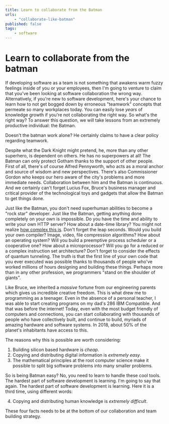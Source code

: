 ```yaml
---
title: Learn to collaborate from the Batman
urls:
    - "collaborate-like-batman"
published: false
tags:
    - software
---
```


# Learn to collaborate from the batman
If developing software as a team is not something that awakens warm fuzzy feelings inside of you or your employees, then I'm going to venture to claim that you've been looking at software collaboration the wrong way.  Alternatively, if you're new to software development, here's your chance to learn how to not get bogged down by erroneous "teamwork" concepts that permeate so many workplaces today.  You can easily lose _years_ of knowledge growth if you're not collaborating the right way.  So what's the right way?  To answer this question, we will take lessons from an extremely productive individual: the Batman.

Doesn't the batman work alone?  He certainly claims to have a clear policy regarding teamwork.

Despite what the Dark Knight might pretend, he, more than any other superhero, is dependent on others.  He has no superpowers at all!  The Batman can only protect Gotham thanks to the support of other people.  First of all, there's of course Alfred Pennyworth, who acts as a moral anchor and source of wisdom and new perspectives.  There's also Commissioner Gordon who keeps our hero aware of the city's problems and more immediate needs.  Collaboration between him and the Batman is continuous.  And we certainly can't forget Lucius Fox, Bruce's business manager and critical provider of the technological toys and gadgets that allow the Batman to get things done.

Just like the Batman, you don't need superhuman abilities to become a "rock star" developer.  Just like the Batman, getting anything done completely on your own is impossible.  Do you have the time and ability to write your own HTTP server?  How about a date-time library?  You might not realize [how complex this is](https://www.youtube.com/watch?v=-5wpm-gesOY).  Don't forget the leap seconds.  Would you build your own compiler?  Image, video, file compression algorithms?  How about an operating system?  Will you build a preemptive process scheduler or a cooperative one?  How about a microprocessor?  Will you go for a reduced or a complex instruction set architecture? Don't forget to consider the effects of quantum tunneling. The truth is that the first line of your own code that you ever executed was possible thanks to thousands of people who've worked millions of hours designing and building these things.  Perhaps more than in any other profession, we programmers "stand on the shoulder of giants".

Like Bruce, we inherited a _massive_ fortune from our engineering parents which gives us incredible creative freedom.  This is what drew me to programming as a teenager.  Even in the absence of a personal teacher, I was able to start creating programs on my dad's 286 IBM Compatible.  And that was before the internet! Today, even with the most budget friendly of computers and connections, you can start collaborating with thousands of people who have collectively built, and continue to build,  myriads of amazing hardware and software systems.  In 2018, about 50% of the planet's inhabitants have access to this.

The reasons why this is possible are worth considering:
1. Building silicon based hardware is _cheap_.
2. Copying and distributing digital information is _extremely easy_.
3. The mathematical principles at the root computer science make it possible to split big software problems into many smaller problems.

<!-- Every time your computer gets an update, you're reaping the benefits of the above.  -->

So is being Batman easy?  No, you need to learn to handle these cool tools.  The hardest part of software development is learning.  I'm going to say that again.  The hardest part of software development is learning.  Here it is a third time, using different words:

4. Copying and distributing human knowledge is _extremely difficult_.

<!-- This is why we often have no other choice but to rely on systems that we don't fully understand. -->

These four facts needs to be at the bottom of our collaboration and team building strategy.